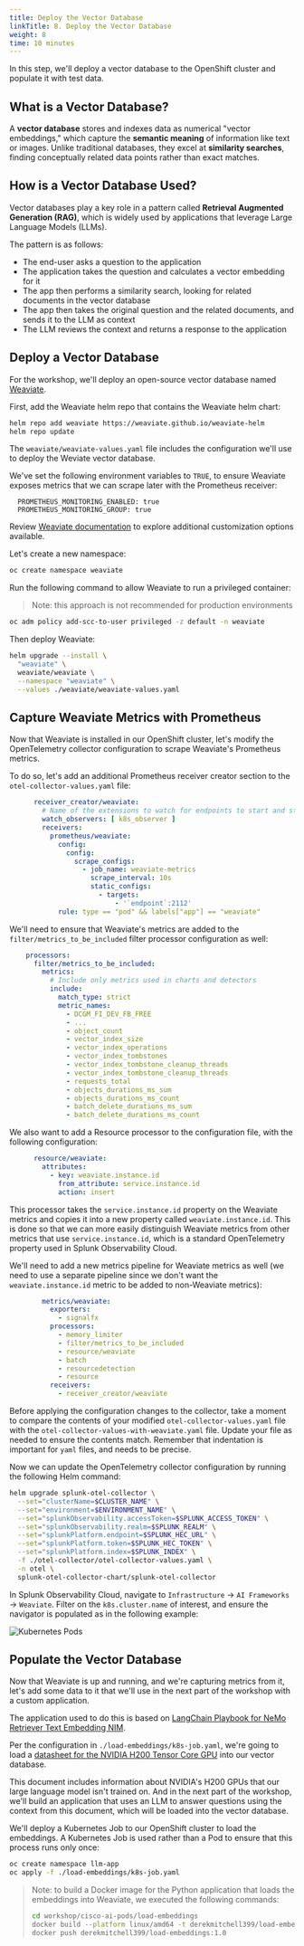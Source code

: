 ```yaml
---
title: Deploy the Vector Database
linkTitle: 8. Deploy the Vector Database
weight: 8
time: 10 minutes
---
```


In this step, we'll deploy a vector database to the OpenShift cluster and populate it with 
test data. 

## What is a Vector Database? 

A **vector database** stores and indexes data as numerical "vector embeddings," which capture
the **semantic meaning** of information like text or images. Unlike traditional databases,
they excel at **similarity searches**, finding conceptually related data points rather
than exact matches.

## How is a Vector Database Used? 

Vector databases play a key role in a pattern called
**Retrieval Augmented Generation (RAG)**, which is widely used by 
applications that leverage Large Language Models (LLMs). 

The pattern is as follows: 

* The end-user asks a question to the application 
* The application takes the question and calculates a vector embedding for it
* The app then performs a similarity search, looking for related documents in the vector database
* The app then takes the original question and the related documents, and sends it to the LLM as context 
* The LLM reviews the context and returns a response to the application 

## Deploy a Vector Database 

For the workshop, we'll deploy an open-source vector database named 
[Weaviate](https://weaviate.io/). 

First, add the Weaviate helm repo that contains the Weaviate helm chart: 

``` bash
helm repo add weaviate https://weaviate.github.io/weaviate-helm
helm repo update
```

The `weaviate/weaviate-values.yaml` file includes the configuration we'll use to deploy 
the Weviate vector database.  

We've set the following environment variables to `TRUE`, to ensure Weaviate exposes 
metrics that we can scrape later with the Prometheus receiver: 

````
  PROMETHEUS_MONITORING_ENABLED: true
  PROMETHEUS_MONITORING_GROUP: true
````

Review [Weaviate documentation](https://docs.weaviate.io/deploy/installation-guides/k8s-installation) 
to explore additional customization options available. 

Let's create a new namespace: 

``` bash
oc create namespace weaviate
```

Run the following command to allow Weaviate to run a privileged container:

> Note: this approach is not recommended for production environments 

``` bash
oc adm policy add-scc-to-user privileged -z default -n weaviate
```

Then deploy Weaviate: 

``` bash
helm upgrade --install \
  "weaviate" \
  weaviate/weaviate \
  --namespace "weaviate" \
  --values ./weaviate/weaviate-values.yaml
```

## Capture Weaviate Metrics with Prometheus

Now that Weaviate is installed in our OpenShift cluster, let's modify the 
OpenTelemetry collector configuration to scrape Weaviate's Prometheus 
metrics. 

To do so, let's add an additional Prometheus receiver creator section 
to the `otel-collector-values.yaml` file: 

``` yaml
      receiver_creator/weaviate:
        # Name of the extensions to watch for endpoints to start and stop.
        watch_observers: [ k8s_observer ]
        receivers:
          prometheus/weaviate:
            config:
              config:
                scrape_configs:
                  - job_name: weaviate-metrics
                    scrape_interval: 10s
                    static_configs:
                      - targets:
                          - '`endpoint`:2112'
            rule: type == "pod" && labels["app"] == "weaviate"
```

We'll need to ensure that Weaviate's metrics are added to the `filter/metrics_to_be_included` filter 
processor configuration as well: 

``` yaml
    processors:
      filter/metrics_to_be_included:
        metrics:
          # Include only metrics used in charts and detectors
          include:
            match_type: strict
            metric_names:
              - DCGM_FI_DEV_FB_FREE
              - ...
              - object_count
              - vector_index_size
              - vector_index_operations
              - vector_index_tombstones
              - vector_index_tombstone_cleanup_threads
              - vector_index_tombstone_cleanup_threads
              - requests_total
              - objects_durations_ms_sum
              - objects_durations_ms_count
              - batch_delete_durations_ms_sum
              - batch_delete_durations_ms_count
```

We also want to add a Resource processor to the configuration file, with the following configuration: 

``` yaml
      resource/weaviate:
        attributes:
          - key: weaviate.instance.id
            from_attribute: service.instance.id
            action: insert
```

This processor takes the `service.instance.id` property on the Weaviate metrics 
and copies it into a new property called `weaviate.instance.id`. This is done so
that we can more easily distinguish Weaviate metrics from other metrics that use 
`service.instance.id`, which is a standard OpenTelemetry property used in 
Splunk Observability Cloud. 

We'll need to add a new metrics pipeline for Weaviate metrics as well (we 
need to use a separate pipeline since we don't want the `weaviate.instance.id` 
metric to be added to non-Weaviate metrics):  

``` yaml
        metrics/weaviate:
          exporters:
            - signalfx
          processors:
            - memory_limiter
            - filter/metrics_to_be_included
            - resource/weaviate
            - batch
            - resourcedetection
            - resource
          receivers:
            - receiver_creator/weaviate
```

Before applying the configuration changes to the collector, take a moment to compare the
contents of your modified `otel-collector-values.yaml` file with the 
`otel-collector-values-with-weaviate.yaml` file.
Update your file as needed to ensure the contents match.  Remember that indentation is important
for `yaml` files, and needs to be precise.

Now we can update the OpenTelemetry collector configuration by running the
following Helm command:

``` bash
helm upgrade splunk-otel-collector \
  --set="clusterName=$CLUSTER_NAME" \
  --set="environment=$ENVIRONMENT_NAME" \
  --set="splunkObservability.accessToken=$SPLUNK_ACCESS_TOKEN" \
  --set="splunkObservability.realm=$SPLUNK_REALM" \
  --set="splunkPlatform.endpoint=$SPLUNK_HEC_URL" \
  --set="splunkPlatform.token=$SPLUNK_HEC_TOKEN" \
  --set="splunkPlatform.index=$SPLUNK_INDEX" \
  -f ./otel-collector/otel-collector-values.yaml \
  -n otel \
  splunk-otel-collector-chart/splunk-otel-collector
```

In Splunk Observability Cloud, navigate to `Infrastructure` -> `AI Frameworks` -> `Weaviate`. 
Filter on the `k8s.cluster.name` of interest, and ensure the navigator is populated as in the 
following example: 

![Kubernetes Pods](../images/WeaviateNavigator.png)

## Populate the Vector Database 

Now that Weaviate is up and running, and we're capturing metrics from it, 
let's add some data to it that we'll use in the next part 
of the workshop with a custom application. 

The application used to do this is based on 
[LangChain Playbook for NeMo Retriever Text Embedding NIM](https://docs.nvidia.com/nim/nemo-retriever/text-embedding/latest/playbook.html#generate-embeddings-with-text-embedding-nim). 

Per the configuration in `./load-embeddings/k8s-job.yaml`, we're going to load 
a [datasheet for the NVIDIA H200 Tensor Core GPU](https://nvdam.widen.net/content/udc6mzrk7a/original/hpc-datasheet-sc23-h200-datasheet-3002446.pdf) 
into our vector database. 

This document includes information about NVIDIA's H200 GPUs that our large language model 
isn't trained on. And in the next part of the workshop, we'll build an application that 
uses an LLM to answer questions using the context from this document, which will be loaded 
into the vector database. 

We'll deploy a Kubernetes Job to our OpenShift cluster to load the embeddings. 
A Kubernetes Job is used rather than a Pod to ensure that this process runs only once: 

``` bash
oc create namespace llm-app
oc apply -f ./load-embeddings/k8s-job.yaml
```

> Note: to build a Docker image for the Python application that loads the embeddings 
> into Weaviate, we executed the following commands: 
> ``` bash
> cd workshop/cisco-ai-pods/load-embeddings
> docker build --platform linux/amd64 -t derekmitchell399/load-embeddings:1.0 .
> docker push derekmitchell399/load-embeddings:1.0
> ```
